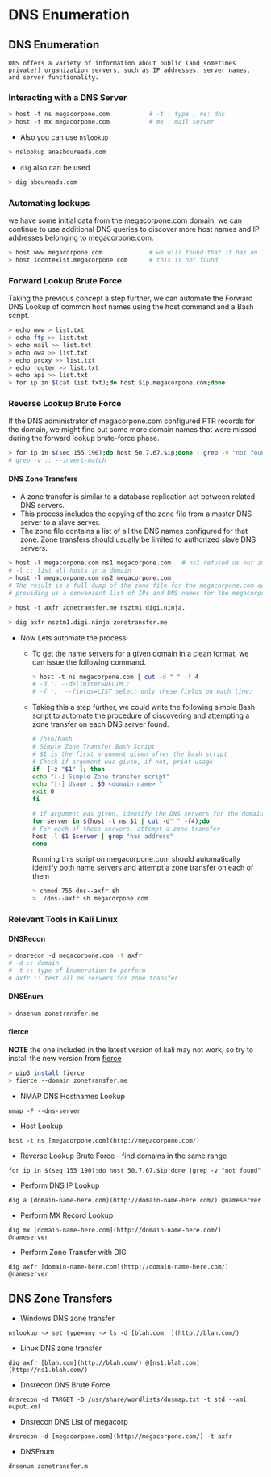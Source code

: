# DNS Enumeration

## DNS Enumeration

    DNS offers a variety of information about public (and sometimes private!) organization servers, such as IP addresses, server names, and server functionality.

### Interacting with a DNS Server

```Bash
> host -t ns megacorpone.com           # -t : type , ns: dns
> host -t mx megacorpone.com           # mx : mail server
```

- Also you can use `nslookup`

```Bash
> nslookup anasboureada.com
```

- `dig` also can be used

```Bash
> dig aboureada.com
```

### Automating lookups

we have some initial data from the megacorpone.com domain, we can continue to use additional DNS queries to discover more host names and IP addresses belonging to megacorpone.com.

```Bash
> host www.megacorpone.com             # we will found that it has an ip
> host idontexist.megacorpone.com      # this is not found
```

### Forward Lookup Brute Force

Taking the previous concept a step further, we can automate the Forward DNS Lookup of common host names using the host command and a Bash script.

```Bash
> echo www > list.txt
> echo ftp >> list.txt
> echo mail >> list.txt
> echo owa >> list.txt
> echo proxy >> list.txt
> echo router >> list.txt
> echo api >> list.txt
> for ip in $(cat list.txt);do host $ip.megacorpone.com;done
```

### Reverse Lookup Brute Force

If the DNS administrator of megacorpone.com configured PTR records for the domain, we might find out some more domain names that were missed during the forward lookup brute-force phase.

```Bash
> for ip in $(seq 155 190);do host 50.7.67.$ip;done | grep -v "not found"
# grep -v :: --invert-match
```

#### DNS Zone Transfers

- A zone transfer is similar to a database replication act between related DNS servers.
- This process includes the copying of the zone file from a master DNS server to a slave server.
- The zone file contains a list of all the DNS names configured for that zone. Zone transfers should usually be limited to authorized slave DNS servers.

```Bash
> host -l megacorpone.com ns1.megacorpone.com   # ns1 refused us our zone transfer request
# -l :: list all hosts in a domain
> host -l megacorpone.com ns2.megacorpone.com
# The result is a full dump of the zone file for the megacorpone.com domain,
# providing us a convenient list of IPs and DNS names for the megacorpone.com domain.
```

```Bash
> host -t axfr zonetransfer.me nsztm1.digi.ninja.
```

```Bash
> dig axfr nsztm1.digi.ninja zonetransfer.me
```

- Now Lets automate the process:

  - To get the name servers for a given domain in a clean format, we can issue the following command.

    ```Bash
    > host -t ns megacorpone.com | cut -d " " -f 4
    # -d :: --delimiter=DELIM ;
    # -f ::  --fields=LIST select only these fields on each line;
    ````

  - Taking this a step further, we could write the following simple Bash script to automate the procedure of discovering and attempting a zone transfer on each DNS server found.

    ```Bash
    # /bin/bash
    # Simple Zone Transfer Bash Script
    # $1 is the first argument given after the bash script
    # Check if argument was given, if not, print usage
    if  [-z "$1" ]; then
    echo "[-] Simple Zone transfer script"
    echo "[-] Usage : $0 <domain name> "
    exit 0
    fi

    # if argument was given, identify the DNS servers for the domain
    for server in $(host ­-t ns $1 | cut ­-d" " ­-f4);do
    # For each of these servers, attempt a zone transfer
    host -l $1 $server | grep "has address"
    done
    ```

    Running this script on megacorpone.com should automatically identify both name servers and attempt a zone transfer on each of them

    ```Bash
    > chmod 755 dns-­-axfr.sh
    > ./dns-­-axfr.sh megacorpone.com
    ```

### Relevant Tools in Kali Linux

#### DNSRecon

  ```Bash
  > dnsrecon -d megacorpone.com -t axfr
  # -d :: domain
  # -t :: type of Enumeration to perform
  # axfr :: test all ns servers for zone transfer
  ```

#### DNSEnum

  ```Bash
  > dnsenum zonetransfer.me
  ```

#### fierce

**NOTE** the one included in the latest version of kali may not work, so try to install the new version from [fierce](https://github.com/mschwager/fierce)

  ```Bash
  > pip3 install fierce
  > fierce --domain zonetransfer.me
  ```


- NMAP DNS Hostnames Lookup

```ShellSession
nmap -F --dns-server
```

- Host Lookup

```ShellSession
host -t ns [megacorpone.com](http://megacorpone.com/)
```

- Reverse Lookup Brute Force - find domains in the same range

```ShellSession
for ip in $(seq 155 190);do host 50.7.67.$ip;done |grep -v "not found"
```

- Perform DNS IP Lookup

```ShellSession
dig a [domain-name-here.com](http://domain-name-here.com/) @nameserver
```

- Perform MX Record Lookup

```ShellSession
dig mx [domain-name-here.com](http://domain-name-here.com/) @nameserver
```

- Perform Zone Transfer with DIG

```ShellSession
dig axfr [domain-name-here.com](http://domain-name-here.com/) @nameserver
```

## DNS Zone Transfers

- Windows DNS zone transfer

```ShellSession
nslookup -> set type=any -> ls -d [blah.com  ](http://blah.com/)
```

- Linux DNS zone transfer

```ShellSession
dig axfr [blah.com](http://blah.com/) @[ns1.blah.com](http://ns1.blah.com/)
```

- Dnsrecon DNS Brute Force

```ShellSession
dnsrecon -d TARGET -D /usr/share/wordlists/dnsmap.txt -t std --xml ouput.xml
```

- Dnsrecon DNS List of megacorp

```ShellSession
dnsrecon -d [megacorpone.com](http://megacorpone.com/) -t axfr
```

- DNSEnum

```ShellSession
dnsenum zonetransfer.m
```
